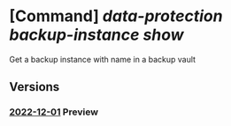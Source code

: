 # [Command] _data-protection backup-instance show_

Get a backup instance with name in a backup vault

## Versions

### [2022-12-01](/Resources/mgmt-plane/L3N1YnNjcmlwdGlvbnMve30vcmVzb3VyY2Vncm91cHMve30vcHJvdmlkZXJzL21pY3Jvc29mdC5kYXRhcHJvdGVjdGlvbi9iYWNrdXB2YXVsdHMve30vYmFja3VwaW5zdGFuY2VzL3t9/2022-12-01.xml) **Preview**

<!-- mgmt-plane /subscriptions/{}/resourcegroups/{}/providers/microsoft.dataprotection/backupvaults/{}/backupinstances/{} 2022-12-01 -->
